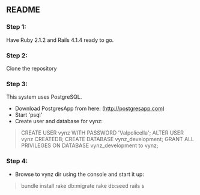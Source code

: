 ## README

### Step 1:
Have Ruby 2.1.2 and Rails 4.1.4 ready to go.

### Step 2:
Clone the repository

### Step 3:
This system uses PostgreSQL.
* Download PostgresApp from here: (http://postgresapp.com)
* Start 'psql'
* Create user and database for vynz:
> CREATE USER vynz WITH PASSWORD 'Valpolicella';
> ALTER USER vynz CREATEDB;
> CREATE DATABASE vynz_development;
> GRANT ALL PRIVILEGES ON DATABASE vynz_development to vynz;

### Step 4:
* Browse to vynz dir using the console and start it up:
> bundle install
> rake db:migrate
> rake db:seed
> rails s